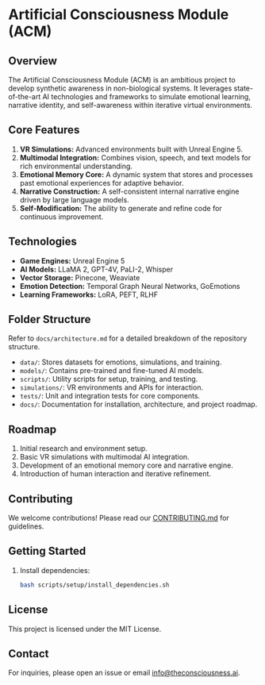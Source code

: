 # Artificial Consciousness Module (ACM)

## **Overview**
The Artificial Consciousness Module (ACM) is an ambitious project to develop synthetic awareness in non-biological systems. It leverages state-of-the-art AI technologies and frameworks to simulate emotional learning, narrative identity, and self-awareness within iterative virtual environments.

## **Core Features**
1. **VR Simulations:** Advanced environments built with Unreal Engine 5.
2. **Multimodal Integration:** Combines vision, speech, and text models for rich environmental understanding.
3. **Emotional Memory Core:** A dynamic system that stores and processes past emotional experiences for adaptive behavior.
4. **Narrative Construction:** A self-consistent internal narrative engine driven by large language models.
5. **Self-Modification:** The ability to generate and refine code for continuous improvement.

## **Technologies**
- **Game Engines:** Unreal Engine 5
- **AI Models:** LLaMA 2, GPT-4V, PaLI-2, Whisper
- **Vector Storage:** Pinecone, Weaviate
- **Emotion Detection:** Temporal Graph Neural Networks, GoEmotions
- **Learning Frameworks:** LoRA, PEFT, RLHF

## **Folder Structure**

Refer to `docs/architecture.md` for a detailed breakdown of the repository structure.

- `data/`: Stores datasets for emotions, simulations, and training.
- `models/`: Contains pre-trained and fine-tuned AI models.
- `scripts/`: Utility scripts for setup, training, and testing.
- `simulations/`: VR environments and APIs for interaction.
- `tests/`: Unit and integration tests for core components.
- `docs/`: Documentation for installation, architecture, and project roadmap.

## **Roadmap**
1. Initial research and environment setup.
2. Basic VR simulations with multimodal AI integration.
3. Development of an emotional memory core and narrative engine.
4. Introduction of human interaction and iterative refinement.

## **Contributing**
We welcome contributions! Please read our [CONTRIBUTING.md](docs/contributing.md) for guidelines.

## Getting Started
1. Install dependencies:
   ```bash
   bash scripts/setup/install_dependencies.sh

## **License**
This project is licensed under the MIT License.

## **Contact**
For inquiries, please open an issue or email [info@theconsciousness.ai](mailto:info@theconsciousness.ai).
